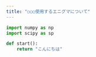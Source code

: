 ```yaml
---
title: "○○○使用するエニグマについて"
---
```


```python main.py
import numpy as np
import scipy as sp

def start():
	return "こんにちは"

```